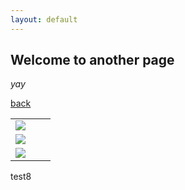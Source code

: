 ```yaml
---
layout: default
---
```


## Welcome to another page

_yay_

[back](./)

| | | |
|:-:|:-:|:-:|
|![](assets/img/grids/Albarracín_201104/1.jpg)
|![](assets/img/grids/Albarracín_201104/2.jpg)
|![](assets/img/grids/Albarracín_201104/3.jpg)|

test8

